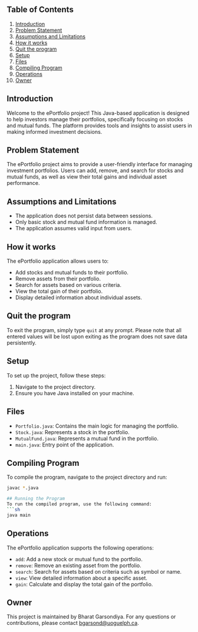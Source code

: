 ## Table of Contents
1. [Introduction](#introduction)
2. [Problem Statement](#problem-statement)
3. [Assumptions and Limitations](#assumptions-and-limitations)
4. [How it works](#how-it-works)
5. [Quit the program](#quit-the-program)
6. [Setup](#setup)
7. [Files](#files)
8. [Compiling Program](#compiling-program)
9. [Operations](#operations)
10. [Owner](#owner)

## Introduction
Welcome to the ePortfolio project! This Java-based application is designed to help investors manage their portfolios, specifically focusing on stocks and mutual funds. The platform provides tools and insights to assist users in making informed investment decisions.

## Problem Statement
The ePortfolio project aims to provide a user-friendly interface for managing investment portfolios. Users can add, remove, and search for stocks and mutual funds, as well as view their total gains and individual asset performance.

## Assumptions and Limitations
- The application does not persist data between sessions.
- Only basic stock and mutual fund information is managed.
- The application assumes valid input from users.

## How it works
The ePortfolio application allows users to:
- Add stocks and mutual funds to their portfolio.
- Remove assets from their portfolio.
- Search for assets based on various criteria.
- View the total gain of their portfolio.
- Display detailed information about individual assets.

## Quit the program
To exit the program, simply type `quit` at any prompt. Please note that all entered values will be lost upon exiting as the program does not save data persistently.

## Setup
To set up the project, follow these steps:
1. Navigate to the project directory.
2. Ensure you have Java installed on your machine.

## Files
- `Portfolio.java`: Contains the main logic for managing the portfolio.
- `Stock.java`: Represents a stock in the portfolio.
- `MutualFund.java`: Represents a mutual fund in the portfolio.
- `main.java`: Entry point of the application.

## Compiling Program
To compile the program, navigate to the project directory and run:

```sh
javac *.java

## Running the Program
To run the compiled program, use the following command:
```sh
java main
```

## Operations
The ePortfolio application supports the following operations:
- `add`: Add a new stock or mutual fund to the portfolio.
- `remove`: Remove an existing asset from the portfolio.
- `search`: Search for assets based on criteria such as symbol or name.
- `view`: View detailed information about a specific asset.
- `gain`: Calculate and display the total gain of the portfolio.

## Owner
This project is maintained by Bharat Garsondiya. For any questions or contributions, please contact bgarsond@uoguelph.ca.